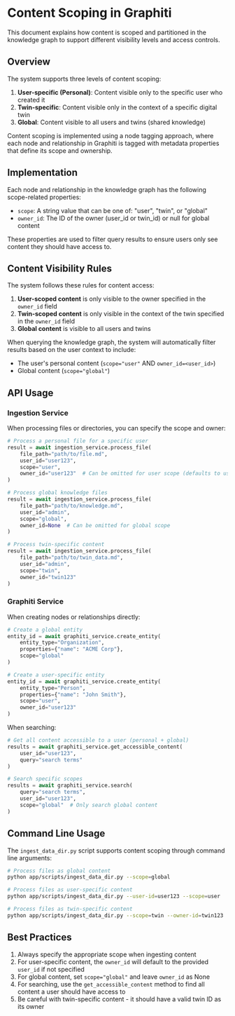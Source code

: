 # Content Scoping in Graphiti

This document explains how content is scoped and partitioned in the knowledge graph to support different visibility levels and access controls.

## Overview

The system supports three levels of content scoping:

1. **User-specific (Personal)**: Content visible only to the specific user who created it
2. **Twin-specific**: Content visible only in the context of a specific digital twin
3. **Global**: Content visible to all users and twins (shared knowledge)

Content scoping is implemented using a node tagging approach, where each node and relationship in Graphiti is tagged with metadata properties that define its scope and ownership.

## Implementation

Each node and relationship in the knowledge graph has the following scope-related properties:

- `scope`: A string value that can be one of: "user", "twin", or "global"
- `owner_id`: The ID of the owner (user_id or twin_id) or null for global content

These properties are used to filter query results to ensure users only see content they should have access to.

## Content Visibility Rules

The system follows these rules for content access:

1. **User-scoped content** is only visible to the owner specified in the `owner_id` field
2. **Twin-scoped content** is only visible in the context of the twin specified in the `owner_id` field
3. **Global content** is visible to all users and twins

When querying the knowledge graph, the system will automatically filter results based on the user context to include:
- The user's personal content (`scope="user"` AND `owner_id=<user_id>`)
- Global content (`scope="global"`)

## API Usage

### Ingestion Service

When processing files or directories, you can specify the scope and owner:

```python
# Process a personal file for a specific user
result = await ingestion_service.process_file(
    file_path="path/to/file.md",
    user_id="user123",
    scope="user",
    owner_id="user123"  # Can be omitted for user scope (defaults to user_id)
)

# Process global knowledge files
result = await ingestion_service.process_file(
    file_path="path/to/knowledge.md",
    user_id="admin",
    scope="global",
    owner_id=None  # Can be omitted for global scope
)

# Process twin-specific content
result = await ingestion_service.process_file(
    file_path="path/to/twin_data.md",
    user_id="admin",
    scope="twin",
    owner_id="twin123"
)
```

### Graphiti Service

When creating nodes or relationships directly:

```python
# Create a global entity
entity_id = await graphiti_service.create_entity(
    entity_type="Organization",
    properties={"name": "ACME Corp"},
    scope="global"
)

# Create a user-specific entity
entity_id = await graphiti_service.create_entity(
    entity_type="Person",
    properties={"name": "John Smith"},
    scope="user",
    owner_id="user123"
)
```

When searching:

```python
# Get all content accessible to a user (personal + global)
results = await graphiti_service.get_accessible_content(
    user_id="user123",
    query="search terms"
)

# Search specific scopes
results = await graphiti_service.search(
    query="search terms",
    user_id="user123",
    scope="global"  # Only search global content
)
```

## Command Line Usage

The `ingest_data_dir.py` script supports content scoping through command line arguments:

```bash
# Process files as global content
python app/scripts/ingest_data_dir.py --scope=global

# Process files as user-specific content
python app/scripts/ingest_data_dir.py --user-id=user123 --scope=user

# Process files as twin-specific content
python app/scripts/ingest_data_dir.py --scope=twin --owner-id=twin123
```

## Best Practices

1. Always specify the appropriate scope when ingesting content
2. For user-specific content, the `owner_id` will default to the provided `user_id` if not specified
3. For global content, set `scope="global"` and leave `owner_id` as None
4. For searching, use the `get_accessible_content` method to find all content a user should have access to
5. Be careful with twin-specific content - it should have a valid twin ID as its owner 